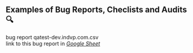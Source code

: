 ## Examples of Bug Reports, Checlists and Audits :mag:
bug report qatest-dev.indvp.com.csv <br>
link to this bug report in [*Google Sheet*](https://docs.google.com/spreadsheets/d/1sWk8B32RG5diNzpzu6VCQgtBgYGEs3i6ahz0MQvxp9w/edit?usp=sharing)
